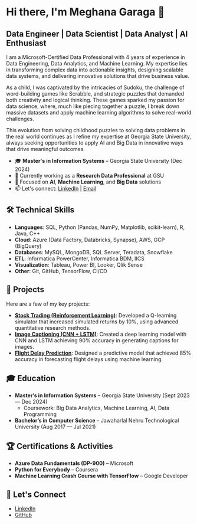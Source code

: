 # Hi there, I'm Meghana Garaga 👋

## Data Engineer | Data Scientist | Data Analyst | AI Enthusiast

I am a Microsoft-Certified Data Professional with 4 years of experience in Data Engineering, Data Analytics, and Machine Learning. My expertise lies in transforming complex data into actionable insights, designing scalable data systems, and delivering innovative solutions that drive business value.

As a child, I was captivated by the intricacies of Sudoku, the challenge of word-building games like Scrabble, and strategic puzzles that demanded both creativity and logical thinking. These games sparked my passion for data science, where, much like piecing together a puzzle, I break down massive datasets and apply machine learning algorithms to solve real-world challenges.

This evolution from solving childhood puzzles to solving data problems in the real world continues as I refine my expertise at Georgia State University, always seeking opportunities to apply AI and Big Data in innovative ways that drive meaningful outcomes.



- 🎓 **Master's in Information Systems** – Georgia State University (Dec 2024)
- 💼 Currently working as a **Research Data Professional** at GSU
- 🌱 Focused on **AI**, **Machine Learning**, and **Big Data** solutions
- 📫 Let's connect: [LinkedIn](https://www.linkedin.com/in/meghanagaraga/) | [Email](mailto:mgaraga1@outlook.com)

## 🛠️ Technical Skills
- **Languages**: SQL, Python (Pandas, NumPy, Matplotlib, scikit-learn), R, Java, C++
- **Cloud**: Azure (Data Factory, Databricks, Synapse), AWS, GCP (BigQuery)
- **Databases**: MySQL, MongoDB, SQL Server, Teradata, Snowflake
- **ETL**: Informatica PowerCenter, Informatica BDM, IICS
- **Visualization**: Tableau, Power BI, Looker, Qlik Sense
- **Other**: Git, GitHub, TensorFlow, CI/CD

## 🚀 Projects
Here are a few of my key projects:

- **[Stock Trading (Reinforcement Learning)](https://github.com/meghana4400/Stock-Trading-RL)**: Developed a Q-learning simulator that increased simulated returns by 10%, using advanced quantitative research methods.
- **[Image Captioning (CNN + LSTM)](https://github.com/meghana4400/Image-Captioning)**: Created a deep learning model with CNN and LSTM achieving 90% accuracy in generating captions for images.
- **[Flight Delay Prediction](https://github.com/meghana4400/Flight-Delay-Prediction)**: Designed a predictive model that achieved 85% accuracy in forecasting flight delays using machine learning.

## 🎓 Education
- **Master’s in Information Systems** – Georgia State University (Sept 2023 — Dec 2024)
  - Coursework: Big Data Analytics, Machine Learning, AI, Data Programming
- **Bachelor’s in Computer Science** – Jawaharlal Nehru Technological University (Aug 2017 — Jul 2021)

## 🏆 Certifications & Activities
- **Azure Data Fundamentals (DP-900)** – Microsoft
- **Python for Everybody** – Coursera
- **Machine Learning Crash Course with TensorFlow** – Google Developer

## 🔗 Let's Connect
- [LinkedIn](https://www.linkedin.com/in/meghanagaraga/)
- [GitHub](https://github.com/meghana4400)
